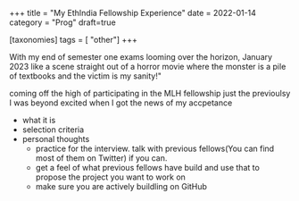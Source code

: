 +++
title = "My EthIndia Fellowship Experience"
date = 2022-01-14
category = "Prog"
draft=true

[taxonomies]
tags = [ "other"]
+++

With my end of semester one exams looming over the horizon, January 2023 like a scene straight out of a horror movie where the monster is a pile of textbooks and the victim is my sanity!"

coming off the high of participating in the MLH fellowship just the previoulsy I was beyond excited when I got the news of my accpetance



 - what it is 
 - selection criteria
 - personal thoughts
   - practice for the interview. talk with previous fellows(You can find most of them on Twitter) if you can. 
   - get a feel of what previous fellows have build and use that to propose the project you want to work on 
   - make sure you are actively buildling on GitHub 